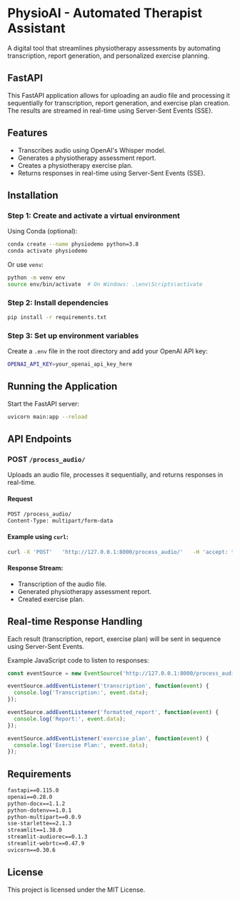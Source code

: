 
# PhysioAI - Automated Therapist Assistant

A digital tool that streamlines physiotherapy assessments by automating transcription, report generation, and personalized exercise planning.

## FastAPI
This FastAPI application allows for uploading an audio file and processing it sequentially for transcription, report generation, and exercise plan creation. The results are streamed in real-time using Server-Sent Events (SSE).

## Features

- Transcribes audio using OpenAI's Whisper model.
- Generates a physiotherapy assessment report.
- Creates a physiotherapy exercise plan.
- Returns responses in real-time using Server-Sent Events (SSE).

## Installation

### Step 1: Create and activate a virtual environment

Using Conda (optional):

```bash
conda create --name physiodemo python=3.8
conda activate physiodemo
```

Or use `venv`:

```bash
python -m venv env
source env/bin/activate  # On Windows: .\env\Scripts\activate
```

### Step 2: Install dependencies

```bash
pip install -r requirements.txt
```

### Step 3: Set up environment variables

Create a `.env` file in the root directory and add your OpenAI API key:

```bash
OPENAI_API_KEY=your_openai_api_key_here
```

## Running the Application

Start the FastAPI server:

```bash
uvicorn main:app --reload
```

## API Endpoints

### POST `/process_audio/`

Uploads an audio file, processes it sequentially, and returns responses in real-time.

#### Request

```bash
POST /process_audio/
Content-Type: multipart/form-data
```

#### Example using `curl`:

```bash
curl -X 'POST'   'http://127.0.0.1:8000/process_audio/'   -H 'accept: text/event-stream'   -H 'Content-Type: multipart/form-data'   -F 'file=@/path/to/audiofile.mp3'
```

#### Response Stream:

- Transcription of the audio file.
- Generated physiotherapy assessment report.
- Created exercise plan.

## Real-time Response Handling

Each result (transcription, report, exercise plan) will be sent in sequence using Server-Sent Events.

Example JavaScript code to listen to responses:

```javascript
const eventSource = new EventSource('http://127.0.0.1:8000/process_audio/');

eventSource.addEventListener('transcription', function(event) {
  console.log('Transcription:', event.data);
});

eventSource.addEventListener('formatted_report', function(event) {
  console.log('Report:', event.data);
});

eventSource.addEventListener('exercise_plan', function(event) {
  console.log('Exercise Plan:', event.data);
});
```

## Requirements

```txt
fastapi==0.115.0
openai==0.28.0
python-docx==1.1.2
python-dotenv==1.0.1
python-multipart==0.0.9
sse-starlette==2.1.3
streamlit==1.38.0
streamlit-audiorec==0.1.3
streamlit-webrtc==0.47.9
uvicorn==0.30.6
```

## License

This project is licensed under the MIT License.
